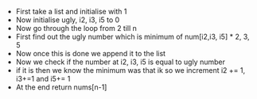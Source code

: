 - First take a list and initialise with 1
- Now initialise ugly, i2, i3, i5 to 0
- Now go through the loop from 2 till n
- First find out the ugly number which is minimum of num[i2,i3, i5] * 2, 3, 5
- Now once this is done we append it to the list
- Now we check if the number at i2, i3, i5 is equal to ugly number 
- if it is then we know the minimum was that ik so we increment i2 += 1, i3+=1 and i5+= 1
- At the end return nums[n-1]